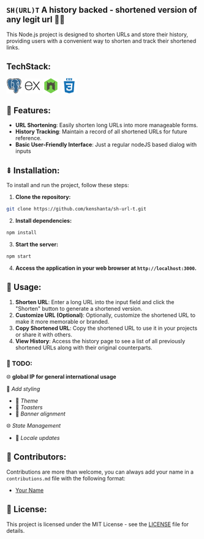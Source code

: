 ## `SH(URL)T` A history backed - shortened version of any legit url 🤏🏼

 This Node.js project is designed to shorten URLs and store their history, providing users with a convenient way to shorten and track their shortened links.

## TechStack:
<div>
  <img src="https://github.com/devicons/devicon/blob/master/icons/postgresql/postgresql-original.svg" title="PostgreSQL" alt="PostgreSQL" width="40" height="40"/>&nbsp;
  <img src="https://github.com/devicons/devicon/blob/master/icons/express/express-original.svg" title="ExpressJs" alt="ExpressJs" width="40" height="40"/>&nbsp;
  <img src="https://github.com/devicons/devicon/blob/master/icons/nodemon/nodemon-original.svg" title="Nodemon" alt="Nodemon" width="40" height="40"/>&nbsp; 
  <img src="https://github.com/devicons/devicon/blob/master/icons/css3/css3-plain-wordmark.svg"  title="CSS3" alt="CSS" width="40" height="40"/>
 </div>


## 🎥 Features:

- **URL Shortening**: Easily shorten long URLs into more manageable forms.
- **History Tracking**: Maintain a record of all shortened URLs for future reference.
- **Basic User-Friendly Interface**: Just a regular nodeJS based dialog with inputs


## ⇟ Installation:

To install and run the project, follow these steps:

1.  **Clone the repository:**

   ```bash
   git clone https://github.com/kenshanta/sh-url-t.git
   ```

2.  **Install dependencies:**

   ```bash
   npm install
   ```

3.  **Start the server:**

   ```bash
   npm start
   ```

4.  **Access the application in your web browser at `http://localhost:3000`.**

## 🛒 Usage:

1. **Shorten URL**: Enter a long URL into the input field and click the "Shorten" button to generate a shortened version.
2. **Customize URL (Optional)**: Optionally, customize the shortened URL to make it more memorable or branded.
3. **Copy Shortened URL**: Copy the shortened URL to use it in your projects or share it with others.
4. **View History**: Access the history page to see a list of all previously shortened URLs along with their original counterparts.


### 📝 TODO:

🌐 **global IP for general international usage**

💄 _Add styling_ 
- 📝 _Theme_ 
- 📝 _Toasters_
- 📝 _Banner alignment_
  
🌐 _State Management_
- 📝 _Locale updates_
  

## 👯 Contributors:

Contributions are more than welcome, you can always add your name in a `contributions.md` file with the following
format:
- [Your Name](https://github.com/kenshanta)


## 📇 License:

This project is licensed under the MIT License - see the [LICENSE](LICENSE) file for details.
